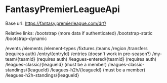 # FantasyPremierLeagueApi

Base url: https://fantasy.premierleague.com/drf/

Relative links:
/bootstrap (more data if authenticated)
/bootstrap-static
/bootstrap-dynamic

/events
/elements
/element-types
/fixtures
/teams
/region
/transfers (requires auth)
/entry/{entryId}
/entries (doesn't work in pre-season?)
/my-team/{teamId} (requires auth)
/leagues-entered/{teamId} (requires auth)
/leagues-classic/{leagueId} (must be a member)
/leagues-classic-standings/{leagueId}
/leagues-h2h/{leagueId} (must be a member)
/leagues-h2h-standings/{leagueId}
